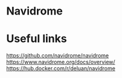 # Navidrome

# Useful links

https://github.com/navidrome/navidrome
https://www.navidrome.org/docs/overview/
https://hub.docker.com/r/deluan/navidrome
